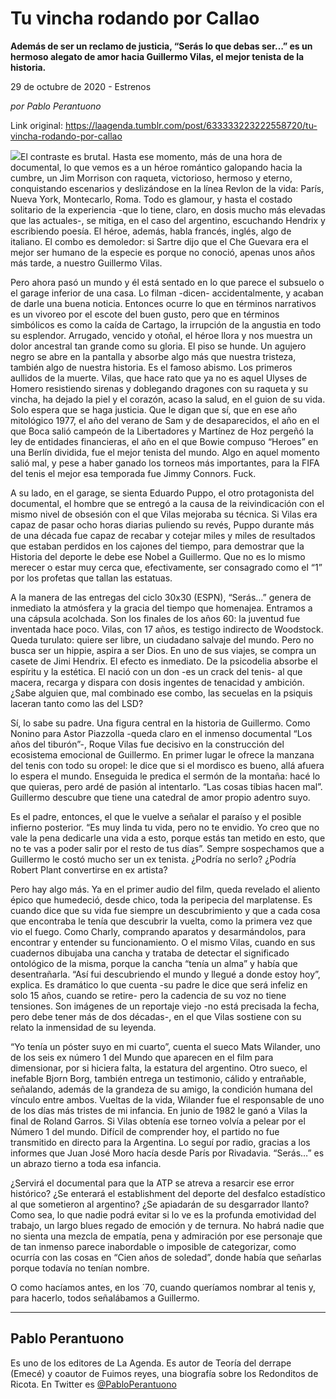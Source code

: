 # Tu vincha rodando por Callao

**Además de ser un reclamo de justicia, “Serás lo que debas ser…” es un hermoso alegato de amor hacia Guillermo Vilas, el mejor tenista de la historia.**

29 de octubre de 2020 - Estrenos

_por Pablo Perantuono_

Link original: https://laagenda.tumblr.com/post/633333223222558720/tu-vincha-rodando-por-callao

![](https://64.media.tumblr.com/b22dcccdbd71c26cee7adffe8e4627e0/8df16b692b009df7-57/s500x750/51c8bec09234a397741d01e8863e88871570d11e.png)El contraste es brutal. Hasta ese momento, más de una hora de documental, lo que vemos es a un héroe romántico galopando hacia la cumbre, un Jim Morrison con raqueta, victorioso, hermoso y eterno, conquistando escenarios y deslizándose en la línea Revlon de la vida: París, Nueva York, Montecarlo, Roma. Todo es glamour, y hasta el costado solitario de la experiencia -que lo tiene, claro, en dosis mucho más elevadas que las actuales-, se mitiga, en el caso del argentino, escuchando Hendrix y escribiendo poesía. El héroe, además, habla francés, inglés, algo de italiano. El combo es demoledor: si Sartre dijo que el Che Guevara era el mejor ser humano de la especie es porque no conoció, apenas unos años más tarde, a nuestro Guillermo Vilas.

Pero ahora pasó un mundo y él está sentado en lo que parece el subsuelo o el garage inferior de una casa. Lo filman -dicen- accidentalmente, y acaban de darle una buena noticia. Entonces ocurre lo que en términos narrativos es un vivoreo por el escote del buen gusto, pero que en términos simbólicos es como la caída de Cartago, la irrupción de la angustia en todo su esplendor. Arrugado, vencido y otoñal, el héroe llora y nos muestra un dolor ancestral tan grande como su gloria. El piso se hunde. Un agujero negro se abre en la pantalla y absorbe algo más que nuestra tristeza, también algo de nuestra historia. Es el famoso abismo. Los primeros aullidos de la muerte. Vilas, que hace rato que ya no es aquel Ulyses de Homero resistiendo sirenas y doblegando dragones con su raqueta y su vincha, ha dejado la piel y el corazón, acaso la salud, en el guion de su vida. Solo espera que se haga justicia. Que le digan que sí, que en ese año mitológico 1977, el año del verano de Sam y de desaparecidos, el año en el que Boca salió campeón de la Libertadores y Martínez de Hoz pergeñó la ley de entidades financieras, el año en el que Bowie compuso “Heroes” en una Berlín dividida, fue el mejor tenista del mundo. Algo en aquel momento salió mal, y pese a haber ganado los torneos más importantes, para la FIFA del tenis el mejor esa temporada fue Jimmy Connors. Fuck.

A su lado, en el garage, se sienta Eduardo Puppo, el otro protagonista del documental, el hombre que se entregó a la causa de la reivindicación con el mismo nivel de obsesión con el que Vilas mejoraba su técnica. Si Vilas era capaz de pasar ocho horas diarias puliendo su revés, Puppo durante más de una década fue capaz de recabar y cotejar miles y miles de resultados que estaban perdidos en los cajones del tiempo, para demostrar que la Historia del deporte le debe ese Nobel a Guillermo. Que no es lo mismo merecer o estar muy cerca que, efectivamente, ser consagrado como el “1” por los profetas que tallan las estatuas. 



A la manera de las entregas del ciclo 30x30 (ESPN), “Serás…” genera de inmediato la atmósfera y la gracia del tiempo que homenajea. Entramos a una cápsula acolchada. Son los finales de los años 60: la juventud fue inventada hace poco. Vilas, con 17 años, es testigo indirecto de Woodstock. Queda turulato: quiere ser libre, un ciudadano salvaje del mundo. Pero no busca ser un hippie, aspira a ser Dios. En uno de sus viajes, se compra un casete de Jimi Hendrix. El efecto es inmediato. De la psicodelia absorbe el espíritu y la estética. El nació con un don -es un crack del tenis- al que macera, recarga y dispara con dosis ingentes de tenacidad y ambición. ¿Sabe alguien que, mal combinado ese combo, las secuelas en la psiquis laceran tanto como las del LSD? 

Sí, lo sabe su padre. Una figura central en la historia de Guillermo. Como Nonino para Astor Piazzolla -queda claro en el inmenso documental “Los años del tiburón”-, Roque Vilas fue decisivo en la construcción del ecosistema emocional de Guillermo. En primer lugar le ofrece la manzana del tenis con todo su oropel: le dice que si el mordisco es bueno, allá afuera lo espera el mundo. Enseguida le predica el sermón de la montaña: hacé lo que quieras, pero ardé de pasión al intentarlo. “Las cosas tibias hacen mal”. Guillermo descubre que tiene una catedral de amor propio adentro suyo.   

Es el padre, entonces, el que le vuelve a señalar el paraíso y el posible infierno posterior. “Es muy linda tu vida, pero no te envidio. Yo creo que no vale la pena dedicarle una vida a esto, porque estás tan metido en esto, que no te vas a poder salir por el resto de tus días”. Sempre sospechamos que a Guillermo le costó mucho ser un ex tenista. ¿Podría no serlo? ¿Podría Robert Plant convertirse en ex artista? 

Pero hay algo más. Ya en el primer audio del film, queda revelado el aliento épico que humedeció, desde chico, toda la peripecia del marplatense. Es cuando dice que su vida fue siempre un descubrimiento y que a cada cosa que encontraba le tenía que descubrir la vuelta, como la primera vez que vio el fuego. Como Charly, comprando aparatos y desarmándolos, para encontrar y entender su funcionamiento. O el mismo Vilas, cuando en sus cuadernos dibujaba una cancha y trataba de detectar el significado ontológico de la misma, porque la cancha “tenía un alma” y había que desentrañarla. “Así fui descubriendo el mundo y llegué a donde estoy hoy”, explica. Es dramático lo que cuenta -su padre le dice que será infeliz en solo 15 años, cuando se retire- pero la cadencia de su voz no tiene tensiones. Son imágenes de un reportaje viejo -no está precisada la fecha, pero debe tener más de dos décadas-, en el que Vilas sostiene con su relato la inmensidad de su leyenda. 

“Yo tenía un póster suyo en mi cuarto”, cuenta el sueco Mats Wilander, uno de los seis ex número 1 del Mundo que aparecen en el film para dimensionar, por si hiciera falta, la estatura del argentino. Otro sueco, el inefable Bjorn Borg, también entrega un testimonio, cálido y entrañable, señalando, además de la grandeza de su amigo, la condición humana del vínculo entre ambos. Vueltas de la vida, Wilander fue el responsable de uno de los días más tristes de mi infancia. En junio de 1982 le ganó a Vilas la final de Roland Garros. Si Vilas obtenía ese torneo volvía a pelear por el Número 1 del mundo. Difícil de comprender hoy, el partido no fue transmitido en directo para la Argentina. Lo seguí por radio, gracias a los informes que Juan José Moro hacía desde París por Rivadavia. “Serás…” es un abrazo tierno a toda esa infancia. 

¿Servirá el documental para que la ATP se atreva a resarcir ese error histórico? ¿Se enterará el establishment del deporte del desfalco estadístico al que sometieron al argentino? ¿Se apiadarán de su desgarrador llanto? Como sea, lo que nadie podrá evitar si lo ve es la profunda emotividad del trabajo, un largo blues regado de emoción y de ternura. No habrá nadie que no sienta una mezcla de empatía, pena y admiración por ese personaje que de tan inmenso parece inabordable o imposible de categorizar, como ocurría con las cosas en “Cien años de soledad”, donde había que señarlas porque todavía no tenían nombre. 

O como hacíamos antes, en los ´70, cuando queríamos nombrar al tenis y, para hacerlo, todos señalábamos a Guillermo. 

  




---

Pablo Perantuono
----------------

 Es uno de los editores de La Agenda. Es autor de Teoría del derrape (Emecé) y coautor de Fuimos reyes, una biografía sobre los Redonditos de Ricota. En Twitter es [@PabloPerantuono](https://twitter.com/pabloperantuono) 

